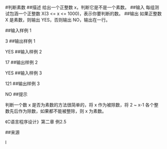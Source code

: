 #判断素数
##描述
给出一个正整数 x，判断它是不是一个素数。
##输入
每组测试包涵一个正整数 X(3 <= x <= 1000)，表示你要判断的数。
##输出
如果正整数 X 是素数，则输出 YES，否则输出 NO，输出在一行。

##输入样例 1 

3
##输出样例 1

YES
##输入样例 2 

17
##输出样例 2

YES
##输入样例 3 

121
##输出样例 3

NO
##提示

判断一个数 x 是否为素数的方法很简单的，将 x 作为被除数，将 2 ~ x-1 各个整数先后作为除数，如果都不能被整除，则 x 为素数。

《C语言程序设计》第二章 例2.5

##来源

I
